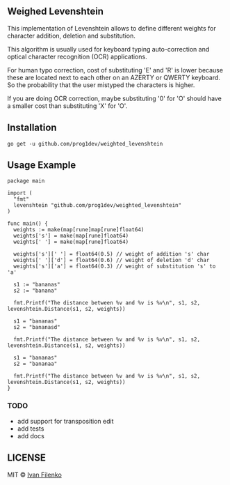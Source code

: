 ## Weighed Levenshtein

This implementation of Levenshtein allows to define different weights for character addition, deletion and substitution.

This algorithm is usually used for keyboard typing auto-correction and optical character recognition (OCR) applications.

For human typo correction, cost of substituting 'E' and 'R' is lower because these are located next to each other on an AZERTY or QWERTY keyboard. So the probability that the user mistyped the characters is higher.

If you are doing OCR correction, maybe substituting '0' for 'O' should have a smaller cost than substituting 'X' for 'O'.

## Installation

```go get -u github.com/prog1dev/weighted_levenshtein```

## Usage Example

```
package main

import (
  "fmt"
  levenshtein "github.com/prog1dev/weighted_levenshtein"
)

func main() {
  weights := make(map[rune]map[rune]float64)
  weights['s'] = make(map[rune]float64)
  weights[' '] = make(map[rune]float64)

  weights['s'][' '] = float64(0.5) // weight of addition 's' char
  weights[' ']['d'] = float64(0.6) // weight of deletion 'd' char
  weights['s']['a'] = float64(0.3) // weight of substitution 's' to 'a'

  s1 := "bananas"
  s2 := "banana"

  fmt.Printf("The distance between %v and %v is %v\n", s1, s2, levenshtein.Distance(s1, s2, weights))

  s1 = "bananas"
  s2 = "bananasd"

  fmt.Printf("The distance between %v and %v is %v\n", s1, s2, levenshtein.Distance(s1, s2, weights))

  s1 = "bananas"
  s2 = "bananaa"

  fmt.Printf("The distance between %v and %v is %v\n", s1, s2, levenshtein.Distance(s1, s2, weights))
}
```
### TODO

- add support for transposition edit
- add tests
- add docs

## LICENSE

MIT © [Ivan Filenko](https://github.com/prog1dev)
